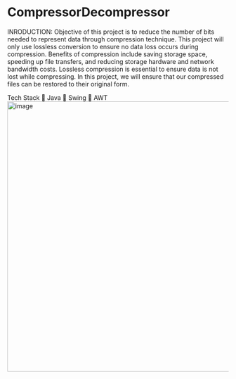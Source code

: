 # CompressorDecompressor

INRODUCTION:
Objective of this project is to reduce the number of bits needed to represent data through compression technique. This project will only use lossless conversion to ensure no data loss occurs during compression. Benefits of compression include saving storage space, speeding up file transfers, and reducing storage hardware and network bandwidth costs. Lossless compression is essential to ensure data is not lost while compressing. In this project, we will ensure that our compressed files can be restored to their original form.

Tech Stack
🔴 Java
🔴 Swing
🔴 AWT
<img width="615" alt="image" src="https://github.com/pranay9949/CompressorDecompressor/assets/139853595/ae36ef89-dfe5-419e-b9b1-a09bcb85507b">
